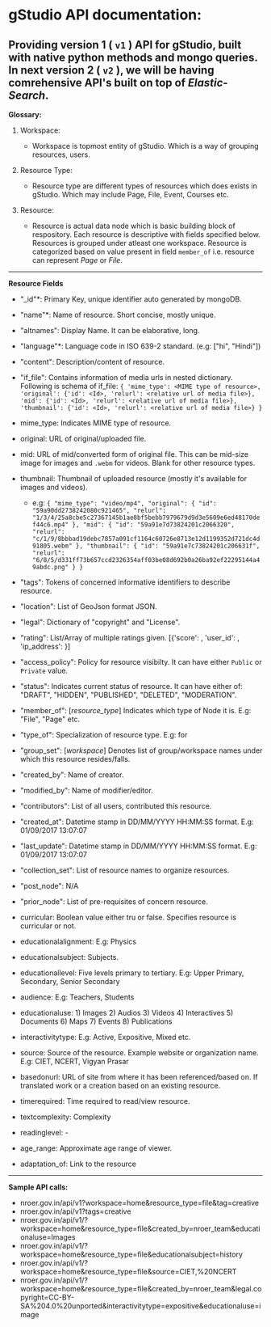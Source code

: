 # gStudio API documentation:

## Providing version 1 ( `v1` ) API for gStudio, built with native python methods and mongo queries. In next version 2 ( `v2` ), we will be having comrehensive API's built on top of *Elastic-Search*.

**Glossary:**
1. Workspace:
	- Workspace is topmost entity of gStudio. Which is a way of grouping resources, users. 

2. Resource Type:
	- Resource type are different types of resources which does exists in gStudio. Which may include Page, File, Event, Courses etc. 

3. Resource:
	- Resource is actual data node which is basic building block of respository. Each resource is descriptive with fields specified below. Resources is grouped under atleast one workspace. Resource is categorized based on value present in field `member_of` i.e. resource can represent *Page* or *File*. 

---

**Resource Fields**
- "_id"*: Primary Key, unique identifier auto generated by mongoDB.
- "name"*: Name of resource. Short concise, mostly unique.
- "altnames": Display Name. It can be elaborative, long.
- "language"*: Language code in ISO 639-2 standard. (e.g: ["hi", "Hindi"])
- "content": Description/content of resource.
- "if_file": Contains information of media urls in nested dictionary. Following is schema of if_file:
        ```
        {
            'mime_type': <MIME type of resource>,
            'original': {'id': <Id>, 'relurl': <relative url of media file>},
            'mid': {'id': <Id>, 'relurl': <relative url of media file>},
            'thumbnail': {'id': <Id>, 'relurl': <relative url of media file>}
        }
        ```
- mime_type: Indicates MIME type of resource.
- original: URL of original/uploaded file.
- mid: URL of mid/converted form of original file. This can be mid-size image for images and `.webm` for videos. Blank for other resource types. 
- thumbnail: Thumbnail of uploaded resource (mostly it's available for images and videos).
  - e.g: 
        ```
        {
            "mime_type": "video/mp4",
            "original": {
                    "id": "59a90dd2738242080c921465",
                    "relurl": "1/3/4/25a8cbe5c27367145b1ae8bf5bebb7979679d9d3e5609e6ed48170def44c6.mp4"
                },
            "mid": {
                    "id": "59a91e7d73824201c2066320",
                    "relurl": "c/1/9/8bbbad19debc7857a091cf1164c60726e8713e12d1199352d721dc4d91805.webm"
                },
            "thumbnail": {
                    "id": "59a91e7c73824201c206631f",
                    "relurl": "6/8/5/d331ff73b657ccd2326354aff03be08d692b0a26ba92ef22295144a49abdc.png"
                }
        }
        ```
- "tags": Tokens of concerned informative identifiers to describe resource.
- "location": List of GeoJson format JSON.
- "legal": Dictionary of "copyright" and "License".
- "rating": List/Array of multiple ratings given. [{'score': <integer>, 'user_id': <integer>, 'ip_address': <string>}]
- "access_policy": Policy for resource visibilty. It can have either `Public` or `Private` value.
- "status": Indicates current status of resource. It can have either of: "DRAFT", "HIDDEN", "PUBLISHED", "DELETED", "MODERATION".
- "member_of": [*resource_type*] Indicates which type of Node it is. E.g: "File", "Page" etc. 
- "type_of": Specialization of resource type. E.g: for 
- "group_set": [*workspace*] Denotes list of group/workspace names under which this resource resides/falls.

- "created_by": Name of creator.
- "modified_by": Name of modifier/editor.
- "contributors": List of all users, contributed this resource.

- "created_at": Datetime stamp in DD/MM/YYYY HH:MM:SS format. E.g: 01/09/2017 13:07:07
- "last_update": Datetime stamp in DD/MM/YYYY HH:MM:SS format. E.g: 01/09/2017 13:07:07
	
- "collection_set": List of resource names to organize resources.
- "post_node": N/A
- "prior_node": List of pre-requisites of concern resource.

- curricular: Boolean value either tru or false. Specifies resource is curricular or not.
- educationalalignment: E.g: Physics
- educationalsubject: Subjects. 
- educationallevel: Five levels primary to tertiary. E.g: Upper Primary, Secondary, Senior Secondary
- audience: E.g: Teachers, Students
- educationaluse: 1) Images 2) Audios 3) Videos 4) Interactives 5) Documents 6) Maps 7) Events 8) Publications 
- interactivitytype: E.g: Active, Expositive, Mixed etc.
- source: Source of the resource. Example website or organization name. E.g: CIET, NCERT, Vigyan Prasar
- basedonurl: URL of site from where it has been referenced/based on. If translated work or a creation based on an existing resource.
- timerequired: Time required to read/view resource.
- textcomplexity: Complexity
- readinglevel: - 
- age_range: Approximate age range of viewer.
- adaptation_of: Link to the resource

---

**Sample API calls:**
- nroer.gov.in/api/v1?workspace=home&resource_type=file&tag=creative
- nroer.gov.in/api/v1?tags=creative
- nroer.gov.in/api/v1/?workspace=home&resource_type=file&created_by=nroer_team&educationaluse=Images
- nroer.gov.in/api/v1/?workspace=home&resource_type=file&educationalsubject=history
- nroer.gov.in/api/v1/?workspace=home&resource_type=file&source=CIET,%20NCERT
- nroer.gov.in/api/v1/?workspace=home&resource_type=file&created_by=nroer_team&legal.copyright=CC-BY-SA%204.0%20unported&interactivitytype=expositive&educationaluse=image
